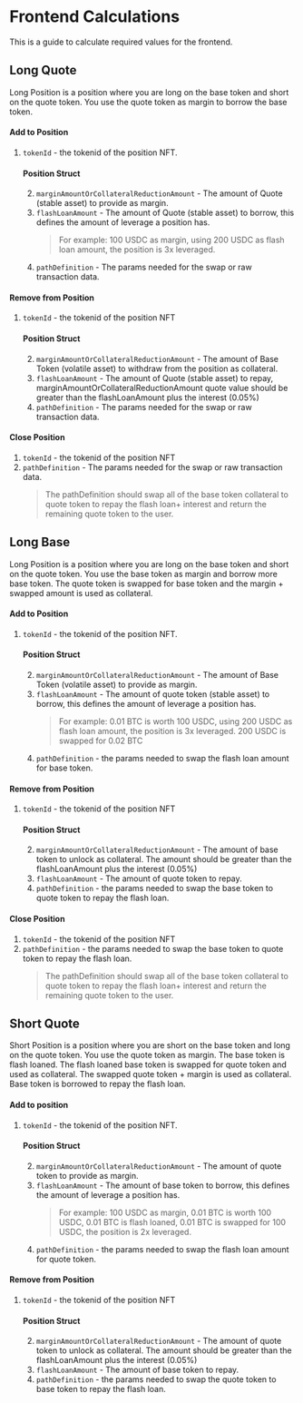 # Frontend Calculations

This is a guide to calculate required values for the frontend.

## Long Quote

Long Position is a position where you are long on the base token and short on the quote token.
You use the quote token as margin to borrow the base token.

#### Add to Position
1. `tokenId` - the tokenid of the position NFT.
    #### Position Struct
    2. `marginAmountOrCollateralReductionAmount` - The amount of Quote (stable asset) to provide as margin.
    3. `flashLoanAmount` - The amount of Quote (stable asset) to borrow, this defines the amount of leverage a position has.
        > For example: 100 USDC as margin, using 200 USDC as flash loan amount, the position is 3x leveraged.
    4. `pathDefinition` - The params needed for the swap or raw transaction data.

#### Remove from Position

1. `tokenId` - the tokenid of the position NFT
    #### Position Struct
    2. `marginAmountOrCollateralReductionAmount` - The amount of Base Token (volatile asset) to withdraw from the position as collateral.
    3. `flashLoanAmount` - The amount of Quote (stable asset) to repay, marginAmountOrCollateralReductionAmount quote value should be greater than the flashLoanAmount plus the interest (0.05%)
    4. `pathDefinition` - The params needed for the swap or raw transaction data.

#### Close Position

1. `tokenId` - the tokenid of the position NFT
2. `pathDefinition` - The params needed for the swap or raw transaction data.
    > The pathDefinition should swap all of the base token collateral to quote token to repay the flash loan+ interest and return the remaining quote token to the user.


## Long Base

Long Position is a position where you are long on the base token and short on the quote token.
You use the base token as margin and borrow more base token. The quote token is swapped for base token and the margin + swapped amount is used as collateral.

#### Add to Position
1. `tokenId` - the tokenid of the position NFT.
    #### Position Struct
    2. `marginAmountOrCollateralReductionAmount` - The amount of Base Token (volatile asset) to provide as margin.
    3. `flashLoanAmount` - The amount of quote token (stable asset) to borrow, this defines the amount of leverage a position has.
        > For example: 0.01 BTC is worth 100 USDC, using 200 USDC as flash loan amount, the position is 3x leveraged. 200 USDC is swapped for 0.02 BTC
    4. `pathDefinition` - the params needed to swap the flash loan amount for base token.

#### Remove from Position

1. `tokenId` - the tokenid of the position NFT
    #### Position Struct
    2. `marginAmountOrCollateralReductionAmount` - The amount of base token to unlock as collateral. The amount should be greater than the flashLoanAmount plus the interest (0.05%)
    3. `flashLoanAmount` - The amount of quote token to repay.
    4. `pathDefinition` - the params needed to swap the base token to quote token to repay the flash loan.

#### Close Position

1. `tokenId` - the tokenid of the position NFT
2. `pathDefinition` - the params needed to swap the base token to quote token to repay the flash loan.
    > The pathDefinition should swap all of the base token collateral to quote token to repay the flash loan+ interest and return the remaining quote token to the user.

## Short Quote

Short Position is a position where you are short on the base token and long on the quote token.
You use the quote token as margin. The base token is flash loaned. The flash loaned base token is swapped for quote token and used as collateral. The swapped quote token + margin is used as collateral. Base token is borrowed to repay the flash loan.

#### Add to position

1. `tokenId` - the tokenid of the position NFT.
    #### Position Struct
    2. `marginAmountOrCollateralReductionAmount` - The amount of quote token to provide as margin.
    3. `flashLoanAmount` - The amount of base token to borrow, this defines the amount of leverage a position has.
        > For example: 100 USDC as margin, 0.01 BTC is worth 100 USDC, 0.01 BTC is flash loaned, 0.01 BTC is swapped for 100 USDC, the position is 2x leveraged.
    4. `pathDefinition` - the params needed to swap the flash loan amount for quote token.

#### Remove from Position

1. `tokenId` - the tokenid of the position NFT
    #### Position Struct
    2. `marginAmountOrCollateralReductionAmount` - The amount of quote token to unlock as collateral. The amount should be greater than the flashLoanAmount plus the interest (0.05%)
    3. `flashLoanAmount` - The amount of base token to repay.
    4. `pathDefinition` - the params needed to swap the quote token to base token to repay the flash loan.